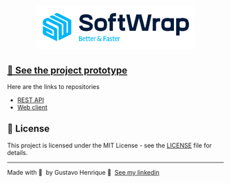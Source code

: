 <h1 align="center">
	<img alt="softwrap" src=".github/softwrap.png" />
</h1>

## [🌌 See the project prototype](https://www.figma.com/file/oxmKlX2Q6VjgJBlXjyVI8J/Softwrap-challenge?node-id=0%3A1)

Here are the links to repositories

- [REST API](https://github.com/Guribeiro/softwrap-api)
- [Web client](https://github.com/Guribeiro/softwrap-frontend)

## 📝 License

This project is licensed under the MIT License - see the [LICENSE](LICENSE) file for details.

---

Made with 💜 &nbsp;by Gustavo Henrique 👋 &nbsp;[See my linkedin](https://www.linkedin.com/in/gustavohribeiro/)
